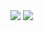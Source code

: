 <img src="https://capsule-render.vercel.app/api?type=Waving&color=191B28&fontColor=fff&height=200&section=header&text=GHIBLI%20Advend%20Calendar&fontSize=30&section=header" />


<img src="https://capsule-render.vercel.app/api?type=Soft&color=191B28&fontColor=fff&height=200&section=footer&text=GHIBLI%20Advend%20Calendar&fontSize=30&section=header" />

